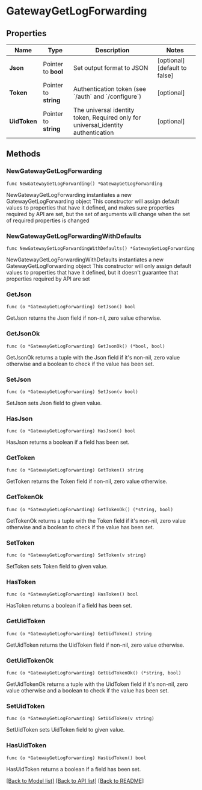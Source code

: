 # GatewayGetLogForwarding

## Properties

Name | Type | Description | Notes
------------ | ------------- | ------------- | -------------
**Json** | Pointer to **bool** | Set output format to JSON | [optional] [default to false]
**Token** | Pointer to **string** | Authentication token (see &#x60;/auth&#x60; and &#x60;/configure&#x60;) | [optional] 
**UidToken** | Pointer to **string** | The universal identity token, Required only for universal_identity authentication | [optional] 

## Methods

### NewGatewayGetLogForwarding

`func NewGatewayGetLogForwarding() *GatewayGetLogForwarding`

NewGatewayGetLogForwarding instantiates a new GatewayGetLogForwarding object
This constructor will assign default values to properties that have it defined,
and makes sure properties required by API are set, but the set of arguments
will change when the set of required properties is changed

### NewGatewayGetLogForwardingWithDefaults

`func NewGatewayGetLogForwardingWithDefaults() *GatewayGetLogForwarding`

NewGatewayGetLogForwardingWithDefaults instantiates a new GatewayGetLogForwarding object
This constructor will only assign default values to properties that have it defined,
but it doesn't guarantee that properties required by API are set

### GetJson

`func (o *GatewayGetLogForwarding) GetJson() bool`

GetJson returns the Json field if non-nil, zero value otherwise.

### GetJsonOk

`func (o *GatewayGetLogForwarding) GetJsonOk() (*bool, bool)`

GetJsonOk returns a tuple with the Json field if it's non-nil, zero value otherwise
and a boolean to check if the value has been set.

### SetJson

`func (o *GatewayGetLogForwarding) SetJson(v bool)`

SetJson sets Json field to given value.

### HasJson

`func (o *GatewayGetLogForwarding) HasJson() bool`

HasJson returns a boolean if a field has been set.

### GetToken

`func (o *GatewayGetLogForwarding) GetToken() string`

GetToken returns the Token field if non-nil, zero value otherwise.

### GetTokenOk

`func (o *GatewayGetLogForwarding) GetTokenOk() (*string, bool)`

GetTokenOk returns a tuple with the Token field if it's non-nil, zero value otherwise
and a boolean to check if the value has been set.

### SetToken

`func (o *GatewayGetLogForwarding) SetToken(v string)`

SetToken sets Token field to given value.

### HasToken

`func (o *GatewayGetLogForwarding) HasToken() bool`

HasToken returns a boolean if a field has been set.

### GetUidToken

`func (o *GatewayGetLogForwarding) GetUidToken() string`

GetUidToken returns the UidToken field if non-nil, zero value otherwise.

### GetUidTokenOk

`func (o *GatewayGetLogForwarding) GetUidTokenOk() (*string, bool)`

GetUidTokenOk returns a tuple with the UidToken field if it's non-nil, zero value otherwise
and a boolean to check if the value has been set.

### SetUidToken

`func (o *GatewayGetLogForwarding) SetUidToken(v string)`

SetUidToken sets UidToken field to given value.

### HasUidToken

`func (o *GatewayGetLogForwarding) HasUidToken() bool`

HasUidToken returns a boolean if a field has been set.


[[Back to Model list]](../README.md#documentation-for-models) [[Back to API list]](../README.md#documentation-for-api-endpoints) [[Back to README]](../README.md)


